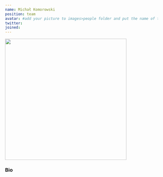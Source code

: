 ```yaml
---
name: Michał Komorowski
position: team
avatar: #add your picture to images>people folder and put the name of the file 'name_surname.jpg' here
twitter: 
joined: 
---
```


<img width="400" src="{{site.baseurl}}/images/people/{{page.avatar}}" data-action="zoom">


### Bio


